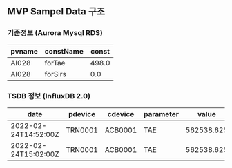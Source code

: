 ## MVP Sampel Data 구조
### 기준정보 (Aurora Mysql RDS)
|pvname|constName|const|
|------|---|---|
|AI028|forTae|498.0|
|AI028|forSirs|0.0|

### TSDB 정보 (InfluxDB 2.0)
|date|pdevice|cdevice|parameter|value|
|------|---|---|---|---|
|2022-02-24T14:52:00Z|TRN0001|ACB0001|TAE|562538.625|
|2022-02-24T15:02:00Z|TRN0001|ACB0001|TAE|562538.625|
